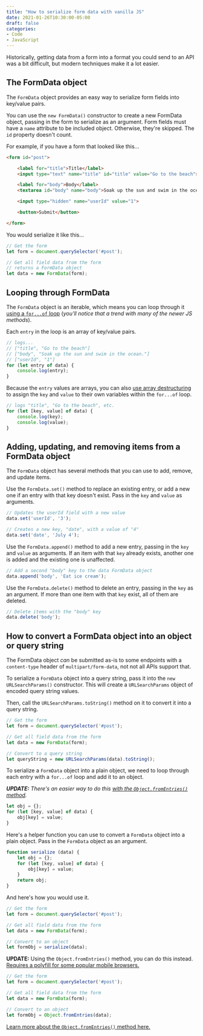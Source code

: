 ```yaml
---
title: "How to serialize form data with vanilla JS"
date: 2021-01-26T10:30:00-05:00
draft: false
categories:
- Code
- JavaScript
---
```


Historically, getting data from a form into a format you could send to an API was a bit difficult, but modern techniques make it a lot easier.

## The FormData object

The `FormData` object provides an easy way to serialize form fields into key/value pairs.

You can use the `new FormData()` constructor to create a new FormData object, passing in the form to serialize as an argument. Form fields must have a `name` attribute to be included object. Otherwise, they're skipped. The `id` property doesn't count.

For example, if you have a form that looked like this...

```html
<form id="post">

	<label for="title">Title</label>
	<input type="text" name="title" id="title" value="Go to the beach">

	<label for="body">Body</label>
	<textarea id="body" name="body">Soak up the sun and swim in the ocean.</textarea>

	<input type="hidden" name="userId" value="1">

	<button>Submit</button>

</form>
```

You would serialize it like this...

```js
// Get the form
let form = document.querySelector('#post');

// Get all field data from the form
// returns a FormData object
let data = new FormData(form);
```

## Looping through FormData

The `FormData` object is an iterable, which means you can loop through it [using a `for...of` loop](/the-for...of-loop-in-vanilla-js/) (_you'll notice that a trend with many of the newer JS methods_).

Each `entry` in the loop is an array of key/value pairs.

```js
// logs...
// ["title", "Go to the beach"]
// ["body", "Soak up the sun and swim in the ocean."]
// ["userId", "1"]
for (let entry of data) {
	console.log(entry);
}
```

Because the `entry` values are arrays, you can also [use array destructuring](/destructing-in-vanilla-js/#array-destructuring) to assign the `key` and `value` to their own variables within the `for...of` loop.

```js
// logs "title", "Go to the beach", etc.
for (let [key, value] of data) {
	console.log(key);
	console.log(value);
}
```

## Adding, updating, and removing items from a FormData object

The `FormData` object has several methods that you can use to add, remove, and update items.

Use the `FormData.set()` method to replace an existing entry, or add a new one if an entry with that key doesn't exist. Pass in the `key` and `value` as arguments.

```js
// Updates the userId field with a new value
data.set('userId', '3');

// Creates a new key, "date", with a value of "4"
data.set('date', 'July 4');
```

Use the `FormData.append()` method to add a new entry, passing in the `key` and `value` as arguments. If an item with that `key` already exists, another one is added and the existing one is unaffected.

```js
// Add a second "body" key to the data FormData object
data.append('body', 'Eat ice cream');
```

Use the `FormData.delete()` method to delete an entry, passing in the `key` as an argument. If more than one item with that `key` exist, all of them are deleted.

```js
// Delete items with the "body" key
data.delete('body');
```

## How to convert a FormData object into an object or query string

The FormData object _can_ be submitted as-is to some endpoints with a `content-type` header of `multipart/form-data`, not not all APIs support that.

To serialize a `FormData` object into a query string, pass it into the `new URLSearchParams()` constructor. This will create a `URLSearchParams` object of encoded query string values.

Then, call the `URLSearchParams.toString()` method on it to convert it into a query string.

```js
// Get the form
let form = document.querySelector('#post');

// Get all field data from the form
let data = new FormData(form);

// Convert to a query string
let queryString = new URLSearchParams(data).toString();
```

To serialize a `FormData` object into a plain object, we need to loop through each entry with a `for...of` loop and add it to an object.

_**UPDATE:** There's an easier way to do this [with the `Object.fromEntries()` method](/the-object.fromentries-method-in-vanilla-js/)._

```js
let obj = {};
for (let [key, value] of data) {
	obj[key] = value;
}
```

Here's a helper function you can use to convert a `FormData` object into a plain object. Pass in the `FormData` object as an argument.

```js
function serialize (data) {
	let obj = {};
	for (let [key, value] of data) {
		obj[key] = value;
	}
	return obj;
}
```

And here's how you would use it.

```js
// Get the form
let form = document.querySelector('#post');

// Get all field data from the form
let data = new FormData(form);

// Convert to an object
let formObj = serialize(data);
```

**UPDATE:** Using the `Object.fromEntries()` method, you can do this instead. [Requires a polyfill for some popular mobile browsers.](https://vanillajstoolkit.com/polyfills/objectentriesfrom/)

```js
// Get the form
let form = document.querySelector('#post');

// Get all field data from the form
let data = new FormData(form);

// Convert to an object
let formObj = Object.fromEntries(data);
```

[Learn more about the `Object.fromEntries()` method here.](/the-object.fromentries-method-in-vanilla-js/)
